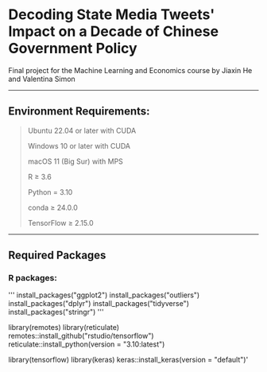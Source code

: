 # Decoding State Media Tweets' Impact on a Decade of Chinese Government Policy

Final project for the Machine Learning and Economics course by Jiaxin He and Valentina Simon

---

## Environment Requirements:

> Ubuntu 22.04 or later with CUDA
>
> Windows 10 or later with CUDA
> 
> macOS 11 (Big Sur) with MPS
> 
> R ≥ 3.6
> 
> Python = 3.10
> 
> conda ≥ 24.0.0
> 
> TensorFlow ≥ 2.15.0
> 

---

## Required Packages

### R packages:
'''
install_packages("ggplot2")
install_packages("outliers")
install_packages("dplyr")
install_packages("tidyverse")
install_packages("stringr")
'''

library(remotes)
library(reticulate)
remotes::install_github("rstudio/tensorflow")
reticulate::install_python(version = "3.10:latest")

library(tensorflow)
library(keras)
keras::install_keras(version = "default")'
